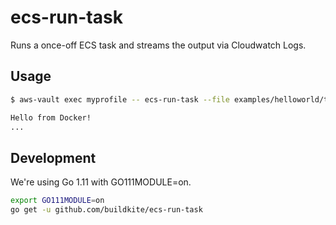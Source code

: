 # ecs-run-task

Runs a once-off ECS task and streams the output via Cloudwatch Logs.

## Usage

```bash
$ aws-vault exec myprofile -- ecs-run-task --file examples/helloworld/taskdefinition.json echo "Hello from Docker!"

Hello from Docker!
...
```

## Development

We're using Go 1.11 with GO111MODULE=on.

```bash
export GO111MODULE=on
go get -u github.com/buildkite/ecs-run-task
```
